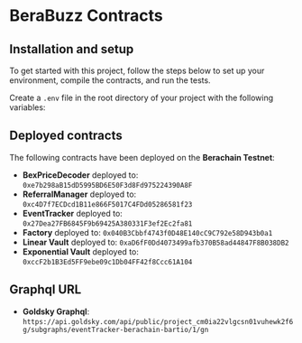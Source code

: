 # BeraBuzz Contracts

## Installation and setup

To get started with this project, follow the steps below to set up your environment, compile the contracts, and run the tests.

Create a `.env` file in the root directory of your project with the following variables:

## Deployed contracts

The following contracts have been deployed on the **Berachain Testnet**:

- **BexPriceDecoder** deployed to: `0xe7b298aB15dD5995BD6E50F3d8Fd975224390A8F`
- **ReferralManager** deployed to: `0xc4D7f7ECDcd1B11e866F5017C4FDd05286581f23`
- **EventTracker** deployed to: `0x27Dea27FB6845F9b69425A380331F3ef2Ec2fa81`
- **Factory** deployed to: `0x040B3Cbbf4743f0D48E140cC9C792e58D943b0a1`
- **Linear Vault** deployed to: `0xaD6fF0Dd4073499afb370B58ad44847F8B038DB2`
- **Exponential Vault** deployed to: `0xccF2b1B3Ed5FF9ebe09c1Db04FF42f8Ccc61A104`

## Graphql URL

- **Goldsky Graphql**: `https://api.goldsky.com/api/public/project_cm0ia22vlgcsn01vuhewk2f6g/subgraphs/eventTracker-berachain-bartio/1/gn`

